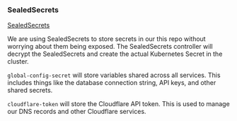 ### SealedSecrets

[SealedSecrets](https://sealed-secrets.netlify.app/)

We are using SealedSecrets to store secrets in our this repo without worrying about them being exposed. The SealedSecrets controller will decrypt the SealedSecrets and create the actual Kubernetes Secret in the cluster.

`global-config-secret` will store variables shared across all services. This includes things like the database connection string, API keys, and other shared secrets.

`cloudflare-token` will store the Cloudflare API token. This is used to manage our DNS records and other Cloudflare services.
